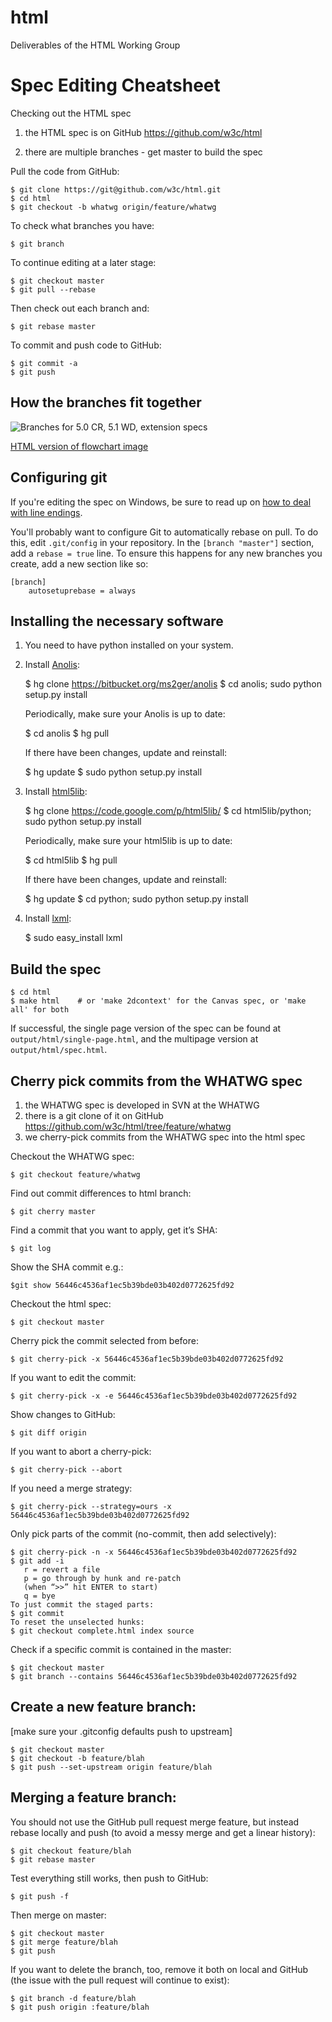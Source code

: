 html
====

Deliverables of the HTML Working Group


Spec Editing Cheatsheet
===

Checking out the HTML spec

   1. the HTML spec is on GitHub https://github.com/w3c/html

   2. there are multiple branches - get master to build the spec

Pull the code from GitHub:

    $ git clone https://git@github.com/w3c/html.git
    $ cd html
    $ git checkout -b whatwg origin/feature/whatwg

To check what branches you have:

    $ git branch

To continue editing at a later stage:

    $ git checkout master
    $ git pull --rebase

Then check out each branch and:

    $ git rebase master

To commit and push code to GitHub:

    $ git commit -a
    $ git push


How the branches fit together
---
![Branches for 5.0 CR, 5.1 WD, extension specs](http://www.gliffy.com/pubdoc/4126915/L.png)

[HTML version of flowchart image](http://www.gliffy.com/go/publish/4126915/)


Configuring git
---

If you're editing the spec on Windows, be sure to read up on
[how to deal with line endings](https://help.github.com/articles/dealing-with-line-endings).

You'll probably want to configure Git to automatically rebase on pull.
To do this, edit `.git/config` in your repository. In the
`[branch "master"]` section, add a `rebase = true` line. To ensure
this happens for any new branches you create, add a new section like so:

    [branch]
        autosetuprebase = always


Installing the necessary software
---

  1. You need to have python installed on your system.

  2. Install [Anolis](http://anolis.gsnedders.com/):

        $ hg clone https://bitbucket.org/ms2ger/anolis
        $ cd anolis; sudo python setup.py install

     Periodically, make sure your Anolis is up to date:

        $ cd anolis
        $ hg pull

     If there have been changes, update and reinstall:

        $ hg update
        $ sudo python setup.py install

  3. Install [html5lib](http://code.google.com/p/html5lib/):

        $ hg clone https://code.google.com/p/html5lib/
        $ cd html5lib/python; sudo python setup.py install

     Periodically, make sure your html5lib is up to date:

        $ cd html5lib
        $ hg pull

     If there have been changes, update and reinstall:

        $ hg update
        $ cd python; sudo python setup.py install

  4. Install [lxml](http://lxml.de):

        $ sudo easy_install lxml

Build the spec
---

    $ cd html
    $ make html    # or 'make 2dcontext' for the Canvas spec, or 'make all' for both

If successful, the single page version of the spec can be found at
`output/html/single-page.html`, and the multipage version at
`output/html/spec.html`.

Cherry pick commits from the WHATWG spec
---

   1. the WHATWG spec is developed in SVN at the WHATWG
   2. there is a git clone of it on GitHub
https://github.com/w3c/html/tree/feature/whatwg
   3. we cherry-pick commits from the WHATWG spec into the html spec

Checkout the WHATWG spec:

    $ git checkout feature/whatwg

Find out commit differences to html branch:

    $ git cherry master

Find a commit that you want to apply, get it’s SHA:

    $ git log

Show the SHA commit e.g.:

    $git show 56446c4536af1ec5b39bde03b402d0772625fd92

Checkout the html spec:

    $ git checkout master

Cherry pick the commit selected from before:

    $ git cherry-pick -x 56446c4536af1ec5b39bde03b402d0772625fd92

If you want to edit the commit:

    $ git cherry-pick -x -e 56446c4536af1ec5b39bde03b402d0772625fd92

Show changes to GitHub:

    $ git diff origin

If you want to abort a cherry-pick:

    $ git cherry-pick --abort

If you need a merge strategy:

    $ git cherry-pick --strategy=ours -x 56446c4536af1ec5b39bde03b402d0772625fd92

Only pick parts of the commit (no-commit, then add selectively):

    $ git cherry-pick -n -x 56446c4536af1ec5b39bde03b402d0772625fd92
    $ git add -i
       r = revert a file
       p = go through by hunk and re-patch
       (when “>>” hit ENTER to start)
       q = bye
    To just commit the staged parts:
    $ git commit
    To reset the unselected hunks:
    $ git checkout complete.html index source

Check if a specific commit is contained in the master:

    $ git checkout master
    $ git branch --contains 56446c4536af1ec5b39bde03b402d0772625fd92

Create a new feature branch:
---
[make sure your .gitconfig defaults push to upstream]

    $ git checkout master
    $ git checkout -b feature/blah
    $ git push --set-upstream origin feature/blah


Merging a feature branch:
---
You should not use the GitHub pull request merge feature, but instead rebase locally and push (to avoid a messy merge and get a linear history):

    $ git checkout feature/blah
    $ git rebase master

Test everything still works, then push to GitHub:

    $ git push -f

Then merge on master:

    $ git checkout master
    $ git merge feature/blah
    $ git push

If you want to delete the branch, too, remove it both on local and GitHub (the issue with the pull request will continue to exist):

    $ git branch -d feature/blah
    $ git push origin :feature/blah
